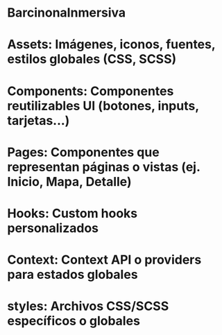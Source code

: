 # BarcinonaInmersiva

# Assets:  Imágenes, iconos, fuentes, estilos globales (CSS, SCSS)
# Components: Componentes reutilizables UI (botones, inputs, tarjetas...)
# Pages: Componentes que representan páginas o vistas (ej. Inicio, Mapa, Detalle)
# Hooks: Custom hooks personalizados
# Context: Context API o providers para estados globales
# styles: Archivos CSS/SCSS específicos o globales